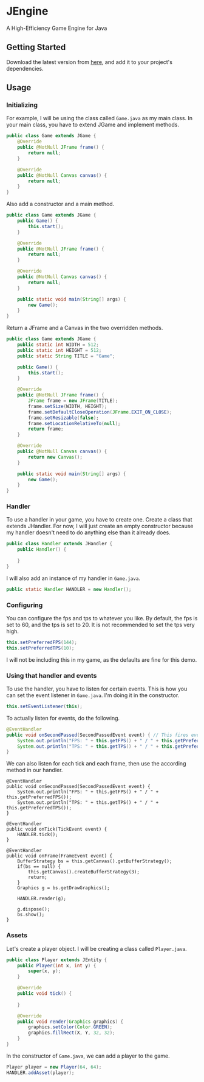 # JEngine
A High-Efficiency Game Engine for Java
## Getting Started
Download the latest version from [here](./builds/JEngine_1.0.jar), and add it to your project's dependencies.
## Usage
### Initializing
For example, I will be using the class called ``Game.java`` as my main class. In your main class, you have to extend JGame and implement methods.
```java
public class Game extends JGame {
    @Override
    public @NotNull JFrame frame() {
        return null;
    }

    @Override
    public @NotNull Canvas canvas() {
        return null;
    }
}
```
Also add a constructor and a main method.
```java
public class Game extends JGame {
    public Game() {
        this.start();
    }

    @Override
    public @NotNull JFrame frame() {
        return null;
    }

    @Override
    public @NotNull Canvas canvas() {
        return null;
    }

    public static void main(String[] args) {
        new Game();
    }
}
```
Return a JFrame and a Canvas in the two overridden methods.
```java
public class Game extends JGame {
    public static int WIDTH = 512;
    public static int HEIGHT = 512;
    public static String TITLE = "Game";

    public Game() {
        this.start();
    }

    @Override
    public @NotNull JFrame frame() {
        JFrame frame = new JFrame(TITLE);
        frame.setSize(WIDTH, HEIGHT);
        frame.setDefaultCloseOperation(JFrame.EXIT_ON_CLOSE);
        frame.setResizable(false);
        frame.setLocationRelativeTo(null);
        return frame;
    }

    @Override
    public @NotNull Canvas canvas() {
        return new Canvas();
    }

    public static void main(String[] args) {
        new Game();
    }
}
```
### Handler
To use a handler in your game, you have to create one. Create a class that extends JHandler. For now, I will just create an empty constructor because my handler doesn't need to do anything else than it already does.
```java
public class Handler extends JHandler {
    public Handler() {
        
    }
}
```
I will also add an instance of my handler in ``Game.java``.
```java
public static Handler HANDLER = new Handler();
```
### Configuring
You can configure the fps and tps to whatever you like. By default, the fps is set to 60, and the tps is set to 20. It is not recommended to set the tps very high.
```java
this.setPreferredFPS(144);
this.setPreferredTPS(10);
```
I will not be including this in my game, as the defaults are fine for this demo.
### Using that handler and events
To use the handler, you have to listen for certain events. This is how you can set the event listener in ``Game.java``. I'm doing it in the constructor.
```java
this.setEventListener(this);
```
To actually listen for events, do the following.
```java
@EventHandler
public void onSecondPassed(SecondPassedEvent event) { // This fires every second. We can just ouput the fps and tps every second.
    System.out.println("FPS: " + this.getFPS() + " / " + this.getPreferredFPS());
    System.out.println("TPS: " + this.getTPS() + " / " + this.getPreferredTPS());
}
```
We can also listen for each tick and each frame, then use the according method in our handler.
```
@EventHandler
public void onSecondPassed(SecondPassedEvent event) {
    System.out.println("FPS: " + this.getFPS() + " / " + this.getPreferredFPS());
    System.out.println("TPS: " + this.getTPS() + " / " + this.getPreferredTPS());
}

@EventHandler
public void onTick(TickEvent event) {
    HANDLER.tick();
}

@EventHandler
public void onFrame(FrameEvent event) {
    BufferStrategy bs = this.getCanvas().getBufferStrategy();
    if(bs == null) {
        this.getCanvas().createBufferStrategy(3);
        return;
    }
    Graphics g = bs.getDrawGraphics();

    HANDLER.render(g);

    g.dispose();
    bs.show();
}
```
### Assets
Let's create a player object. I will be creating a class called ``Player.java``.
```java
public class Player extends JEntity {
    public Player(int x, int y) {
        super(x, y);
    }

    @Override
    public void tick() {
        
    }

    @Override
    public void render(Graphics graphics) {
        graphics.setColor(Color.GREEN);
        graphics.fillRect(X, Y, 32, 32);
    }
}
```
In the constructor of ``Game.java``, we can add a player to the game.
```java
Player player = new Player(64, 64);
HANDLER.addAsset(player);
```
